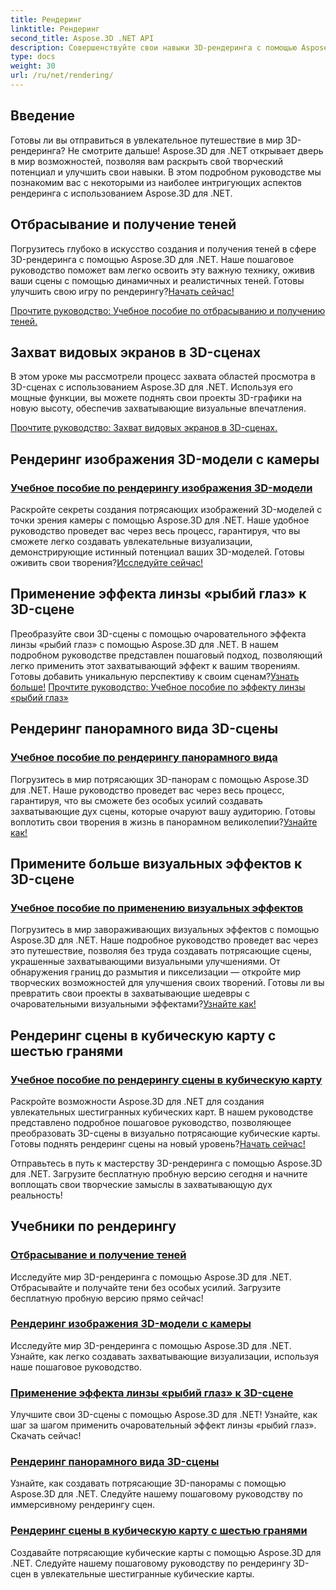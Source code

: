 ```yaml
---
title: Рендеринг
linktitle: Рендеринг
second_title: Aspose.3D .NET API
description: Совершенствуйте свои навыки 3D-рендеринга с помощью Aspose.3D для .NET! Отбрасывайте тени, создавайте захватывающие визуализации, применяйте эффекты объектива «рыбий глаз» и многое другое.
type: docs
weight: 30
url: /ru/net/rendering/
---
```

## Введение

Готовы ли вы отправиться в увлекательное путешествие в мир 3D-рендеринга? Не смотрите дальше! Aspose.3D для .NET открывает дверь в мир возможностей, позволяя вам раскрыть свой творческий потенциал и улучшить свои навыки. В этом подробном руководстве мы познакомим вас с некоторыми из наиболее интригующих аспектов рендеринга с использованием Aspose.3D для .NET.

## Отбрасывание и получение теней
 Погрузитесь глубоко в искусство создания и получения теней в сфере 3D-рендеринга с помощью Aspose.3D для .NET. Наше пошаговое руководство поможет вам легко освоить эту важную технику, оживив ваши сцены с помощью динамичных и реалистичных теней. Готовы улучшить свою игру по рендерингу?[Начать сейчас!](./cast-receive-shadows/)

[Прочтите руководство: Учебное пособие по отбрасыванию и получению теней.](./cast-receive-shadows/)


## Захват видовых экранов в 3D-сценах
В этом уроке мы рассмотрели процесс захвата областей просмотра в 3D-сценах с использованием Aspose.3D для .NET. Используя его мощные функции, вы можете поднять свои проекты 3D-графики на новую высоту, обеспечив захватывающие визуальные впечатления.

[Прочтите руководство: Захват видовых экранов в 3D-сценах.](./capture-viewport/)


## Рендеринг изображения 3D-модели с камеры
### [Учебное пособие по рендерингу изображения 3D-модели](./render-3d-model-image/)
 Раскройте секреты создания потрясающих изображений 3D-моделей с точки зрения камеры с помощью Aspose.3D для .NET. Наше удобное руководство проведет вас через весь процесс, гарантируя, что вы сможете легко создавать увлекательные визуализации, демонстрирующие истинный потенциал ваших 3D-моделей. Готовы оживить свои творения?[Исследуйте сейчас!](./render-3d-model-image/)

## Применение эффекта линзы «рыбий глаз» к 3D-сцене
Преобразуйте свои 3D-сцены с помощью очаровательного эффекта линзы «рыбий глаз» с помощью Aspose.3D для .NET. В нашем подробном руководстве представлен пошаговый подход, позволяющий легко применить этот захватывающий эффект к вашим творениям. Готовы добавить уникальную перспективу к своим сценам?[Узнать больше!](./fisheye-lens-effect-3d-scene/)
[Прочтите руководство: Учебное пособие по эффекту линзы «рыбий глаз»](./fisheye-lens-effect-3d-scene/)

## Рендеринг панорамного вида 3D-сцены
### [Учебное пособие по рендерингу панорамного вида](./render-panorama-view/)
 Погрузитесь в мир потрясающих 3D-панорам с помощью Aspose.3D для .NET. Наше руководство проведет вас через весь процесс, гарантируя, что вы сможете без особых усилий создавать захватывающие дух сцены, которые очаруют вашу аудиторию. Готовы воплотить свои творения в жизнь в панорамном великолепии?[Узнайте как!](./render-panorama-view/)

## Примените больше визуальных эффектов к 3D-сцене
### [Учебное пособие по применению визуальных эффектов](./apply-visual-effects/)
Погрузитесь в мир завораживающих визуальных эффектов с помощью Aspose.3D для .NET. Наше подробное руководство проведет вас через это путешествие, позволяя без труда создавать потрясающие сцены, украшенные захватывающими визуальными улучшениями. От обнаружения границ до размытия и пикселизации — откройте мир творческих возможностей для улучшения своих творений. Готовы ли вы превратить свои проекты в захватывающие шедевры с очаровательными визуальными эффектами?[Узнайте как!](./apply-visual-effects/)

## Рендеринг сцены в кубическую карту с шестью гранями
### [Учебное пособие по рендерингу сцены в кубическую карту](./render-scene-cubemap/)
 Раскройте возможности Aspose.3D для .NET для создания увлекательных шестигранных кубических карт. В нашем руководстве представлено подробное пошаговое руководство, позволяющее преобразовать 3D-сцены в визуально потрясающие кубические карты. Готовы поднять рендеринг сцены на новый уровень?[Начать сейчас!](./render-scene-cubemap/)

Отправьтесь в путь к мастерству 3D-рендеринга с помощью Aspose.3D для .NET. Загрузите бесплатную пробную версию сегодня и начните воплощать свои творческие замыслы в захватывающую дух реальность!
## Учебники по рендерингу
### [Отбрасывание и получение теней](./cast-receive-shadows/)
Исследуйте мир 3D-рендеринга с помощью Aspose.3D для .NET. Отбрасывайте и получайте тени без особых усилий. Загрузите бесплатную пробную версию прямо сейчас!
### [Рендеринг изображения 3D-модели с камеры](./render-3d-model-image/)
Исследуйте мир 3D-рендеринга с помощью Aspose.3D для .NET. Узнайте, как легко создавать захватывающие визуализации, используя наше пошаговое руководство.
### [Применение эффекта линзы «рыбий глаз» к 3D-сцене](./fisheye-lens-effect-3d-scene/)
Улучшите свои 3D-сцены с помощью Aspose.3D для .NET! Узнайте, как шаг за шагом применить очаровательный эффект линзы «рыбий глаз». Скачать сейчас!
### [Рендеринг панорамного вида 3D-сцены](./render-panorama-view/)
Узнайте, как создавать потрясающие 3D-панорамы с помощью Aspose.3D для .NET. Следуйте нашему пошаговому руководству по иммерсивному рендерингу сцен.
### [Рендеринг сцены в кубическую карту с шестью гранями](./render-scene-cubemap/)
Создавайте потрясающие кубические карты с помощью Aspose.3D для .NET. Следуйте нашему пошаговому руководству по рендерингу 3D-сцен в увлекательные шестигранные кубические карты.